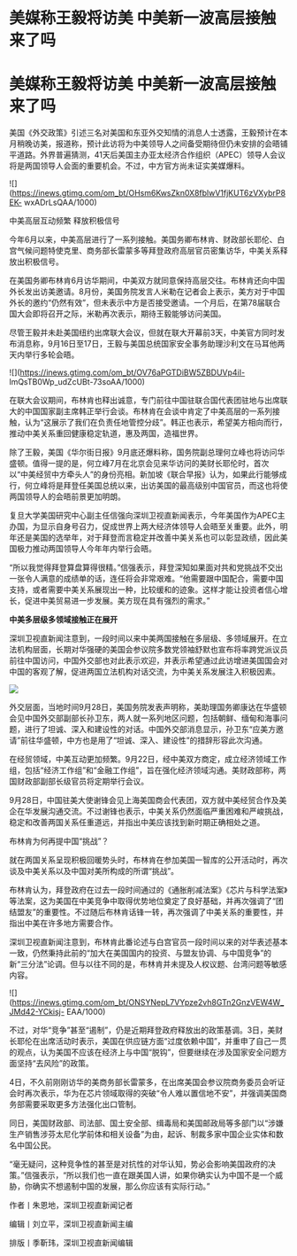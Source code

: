 # 美媒称王毅将访美 中美新一波高层接触来了吗

# 美媒称王毅将访美 中美新一波高层接触来了吗

美国《外交政策》引述三名对美国和东亚外交知情的消息人士透露，王毅预计在本月稍晚访美，报道称，预计此访将为中美领导人之间备受期待但仍未安排的会晤铺平道路。外界普遍猜测，41天后美国主办亚太经济合作组织（APEC）领导人会议将是两国领导人会面的重要机会。不过，中方官方尚未证实美媒爆料。

![](https://inews.gtimg.com/om_bt/OHsm6KwsZkn0X8fblwV1fjKUT6zVXybrP8EK-
wxADrLsQAA/1000)

中美高层互动频繁 释放积极信号

今年6月以来，中美高层进行了一系列接触。美国务卿布林肯、财政部长耶伦、白宫气候问题特使克里、商务部长雷蒙多等拜登政府高层官员密集访华，中美关系释放出积极信号。

在美国务卿布林肯6月访华期间，中美双方就同意保持高层交往。布林肯还向中国外长发出访美邀请。8月份，美国务院发言人米勒在记者会上表示，美方对于中国外长的邀约“仍然有效”，但未表示中方是否接受邀请。一个月后，在第78届联合国大会即将召开之际，米勒再次表示，期待王毅能够访问美国。

尽管王毅并未赴美国纽约出席联大会议，但就在联大开幕前3天，中美官方同时发布消息称，9月16日至17日，王毅与美国总统国家安全事务助理沙利文在马耳他两天内举行多轮会晤。

![](https://inews.gtimg.com/om_bt/OV76aPGTDiBW5ZBDUVp4iI-
lmQsTB0Wp_udZcUBt-73soAA/1000)

在联大会议期间，布林肯也释出诚意，专门前往中国驻联合国代表团驻地与出席联大的中国国家副主席韩正举行会谈。布林肯在会谈中肯定了中美高层的一系列接触，认为“这展示了我们在负责任地管控分歧”。韩正也表示，希望美方相向而行，推动中美关系重回健康稳定轨道，惠及两国，造福世界。

除了王毅，美国《华尔街日报》9月底还爆料称，国务院副总理何立峰也将访问华盛顿。值得一提的是，何立峰7月在北京会见来华访问的美财长耶伦时，首次以“中美经贸中方牵头人”的身份亮相。新加坡《联合早报》认为，如果此行能够成行，何立峰将是拜登任美国总统以来，出访美国的最高级别中国官员，而这也将使两国领导人的会晤前景更加明朗。

复旦大学美国研究中心副主任信强向深圳卫视直新闻表示，今年美国作为APEC主办国，为显示自身号召力，促成世界上两大经济体领导人会晤至关重要。此外，明年还是美国的选举年，对于拜登而言稳定并改善中美关系也可以彰显政绩，因此美国极力推动两国领导人今年年内举行会晤。

“所以我觉得拜登算盘算得很精。”信强表示，拜登深知如果面对共和党挑战不交出一张令人满意的成绩单的话，连任将会非常艰难。“他需要跟中国配合，需要中国支持，或者需要中美关系展现出一种，比较缓和的迹象。这样才能让投资者信心增长，促进中美贸易进一步发展。美方现在具有强烈的需求。”

**中美多层级多领域接触正在展开**

深圳卫视直新闻注意到，一段时间以来中美两国接触在多层级、多领域展开。在立法机构层面，长期对华强硬的美国会参议院多数党领袖舒默也宣布将率跨党派议员前往中国访问，中国外交部也对此表示欢迎，并表示希望通过此访增进美国国会对中国的客观了解，促进两国立法机构对话交流，为中美关系发展注入积极因素。

![](https://inews.gtimg.com/om_bt/OqBfWuo0rkLgijRdiUL1DXRoLGnXxzFv4-Tw5J04NIe1wAA/1000)

外交层面，当地时间9月28日，美国务院发表声明称，美助理国务卿康达在华盛顿会见中国外交部副部长孙卫东，两人就一系列地区问题，包括朝鲜、缅甸和海事问题，进行了坦诚、深入和建设性的对话。中国外交部消息显示，孙卫东“应美方邀请”前往华盛顿，中方也是用了“坦诚、深入、建设性”的措辞形容此次沟通。

在经贸领域，中美互动更加频繁。9月22日，经中美双方商定，成立经济领域工作组，包括“经济工作组”和“金融工作组”，旨在强化经济领域沟通。美财政部称，两国财政部副部长级官员将定期举行会议。

9月28日，中国驻美大使谢锋会见上海美国商会代表团，双方就中美经贸合作及美企在华发展沟通交流。不过谢锋也表示，中美关系仍然面临严重困难和严峻挑战，稳定和改善两国关系任重道远，并指出中美应该找到新时期正确相处之道。

布林肯为何再提中国“挑战”？

就在两国关系呈现积极回暖势头时，布林肯在参加美国一智库的公开活动时，再次谈及中美关系以及中国对美所构成的所谓“挑战”。

布林肯认为，拜登政府在过去一段时间通过的《通胀削减法案》《芯片与科学法案》等法案，这为美国在中美竞争中取得优势地位奠定了良好基础，并再次强调了“团结盟友”的重要性。不过随后布林肯话锋一转，再次强调了中美关系的重要性，并指出中美在许多地方需要合作。

深圳卫视直新闻注意到，布林肯此番论述与白宫官员一段时间以来的对华表述基本一致，仍然秉持此前的“加大在美国国内的投资、与盟友协调、与中国竞争”的新“三分法”论调。但与以往不同的是，布林肯并未提及人权议题、台湾问题等敏感内容。

![](https://inews.gtimg.com/om_bt/ONSYNepL7VYpze2vh8GTn2GnzVEW4W_JMd42-YCkisj-
EAA/1000)

不过，对华“竞争”甚至“遏制”，仍是近期拜登政府释放出的政策基调。3日，美财长耶伦在出席活动时表示，美国在供应链方面“过度依赖中国”，并重申了自己一贯的观点，认为美国不应该在经济上与中国“脱钩”，但要继续在涉及国家安全问题方面坚持“去风险”的政策。

4日，不久前刚刚访华的美商务部长雷蒙多，在出席美国会参议院商务委员会听证会时再次表示，华为在芯片领域取得的突破“令人难以置信地不安”，并强调美国商务部需要采取更多方法强化出口管制。

同日，美国财政部、司法部、国土安全部、缉毒局和美国邮政局等多部门以“涉嫌生产销售涉芬太尼化学前体和相关设备”为由，起诉、制裁多家中国企业实体和数名中国公民。

“毫无疑问，这种竞争性的甚至是对抗性的对华认知，势必会影响美国政府的决策。”信强表示，“所以我们也一直在跟美国人讲，如果你确实认为中国不是一个威胁，你确实不想遏制中国的发展，那么你应该有实际行动。”

作者丨朱恩地，深圳卫视直新闻记者

编辑丨刘立平，深圳卫视直新闻主编

排版丨季靳玮，深圳卫视直新闻编辑

